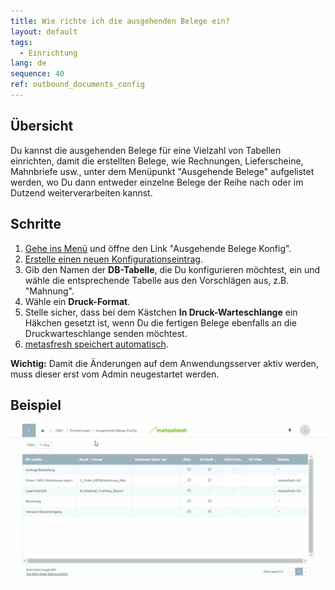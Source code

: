 ```yaml
---
title: Wie richte ich die ausgehenden Belege ein?
layout: default
tags:
  - Einrichtung
lang: de
sequence: 40
ref: outbound_documents_config
---
```


## Übersicht
Du kannst die ausgehenden Belege für eine Vielzahl von Tabellen einrichten, damit die erstellten Belege, wie Rechnungen, Lieferscheine, Mahnbriefe usw., unter dem Menüpunkt "Ausgehende Belege" aufgelistet werden, wo Du dann entweder einzelne Belege der Reihe nach oder im Dutzend weiterverarbeiten kannst.

## Schritte
1. [Gehe ins Menü](Menu) und öffne den Link "Ausgehende Belege Konfig".
1. [Erstelle einen neuen Konfigurationseintrag](Neuer_Datensatz_Fenster_Webui).
1. Gib den Namen der **DB-Tabelle**, die Du konfigurieren möchtest, ein und wähle die entsprechende Tabelle aus den Vorschlägen aus, z.B. "Mahnung".
1. Wähle ein **Druck-Format**.
1. Stelle sicher, dass bei dem Kästchen **In Druck-Warteschlange** ein Häkchen gesetzt ist, wenn Du die fertigen Belege ebenfalls an die Druckwarteschlange senden möchtest.
1. [metasfresh speichert automatisch](Speicheranzeige).

**Wichtig:** Damit die Änderungen auf dem Anwendungsserver aktiv werden, muss dieser erst vom Admin neugestartet werden.

## Beispiel
![](assets/Ausgehende_Belege_Konfig+Mahnung.gif)
